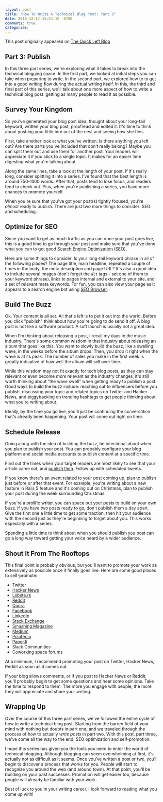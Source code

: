 ```yaml
---
layout: post
title: "How To Write A Technical Blog Post: Part 3"
date: 2015-12-17 19:53:19 -0700
comments: true
categories:
---
```


This post originally appeared on [The Quick Left Blog](https://quickleft.com/blog/write-technical-blog-post-part-3/)

## Part 3: Publish

In this three part series, we're exploring what it takes to break into the technical blogging space. In the first part, we looked at initial steps you can take when preparing to write. In the second part, we explored how to to get into a good writing flow during the actual writing itself. In this, the third and final part of this series, we'll talk about one more aspect of how to write a technical blog post: getting as many people to read it as possible.

## Survey Your Kingdom

So you've generated your blog post idea, thought about your long-tail keyword, written your blog post, proofread and edited it. It's time to think about pushing your little bird out of the nest and seeing how she flies.

First, take another look at what you've written. Is there anything you left out? Are there parts you've included that don't really belong? Maybe you can split them out and use them for another post. Your readers will appreciate it if you stick to a single topic. It makes for an easier time digesting what you're talking about.

Along the same lines, take a look at the length of your post. If it's really long, consider splitting it into a series. I've found that the best length is around 750-1000 words. After that, posts tend to lose focus, and readers tend to check out. Plus, when you're publishing a series, you have more chances to promote yourself.

When you're sure that you've got your post(s) tightly focused, you're _almost_ ready to publish. There are just two more things to consider: SEO and scheduling.

## Optimize for SEO

Since you want to get as much traffic as you can once your post goes live, this is a good time to go through your post and make sure that you've done what you can to get good [Search Engine Optimization (SEO)](https://moz.com/blog/visual-guide-to-keyword-targeting-onpage-optimization).

Here are some things to consider. Is your long-tail keyword phrase in all of the following places? The page title, main headline, repeated a couple of times in the body, the meta description and page URL? It's also a good idea to include several images (don't forget the `alt` tags - set one of them to your keyword phrase), links to pages internal and external to your site, and a set of relevant meta keywords. For fun, you can also view your page as it appears to a search engine bot using [SEO Browser](http://seo-browser.com/).

## Build The Buzz

Ok. Your content is all set. All that's left is to put it out into the world. Before you click "publish" think about how you're going to do send it off. A blog post is not like a software product. A soft launch is usually not a great idea.

When I'm thinking about releasing a post, I recall my days in the music industry. There's some common wisdom in that industry about releasing an album that goes like this. You want to slowly build the buzz, like a swelling wave, in the weeks before the album drops. Then, you drop it right when the wave is at its peak. The number of sales you make in the first week is greatly indicative of how well the album will sell over time.

While this wisdom may not fit exactly for tech blog posts, as they can stay relevant or even become _more_ relevant as the industry changes, it's still worth thinking about "the wave swell" when getting ready to publish a post. Good ways to build the buzz include: reaching out to influencers before you publish, discussing your topic and related topics on Twitter and Hacker News, and piggybacking on trending hashtags to get people thinking about what you're writing about.

Ideally, by the time you go live, you'll just be continuing the conversation that's already been happening. Your post will come out right on time.

## Schedule Release

Going along with the idea of building the buzz, be intentional about when you plan to publish your post. You can probably configure your blog platform and social media accounts to publish content at a specific time.

Find out the times when your target readers are most likely to see that your article came out, and [publish then](http://www.shortstack.com/the-best-times-to-post-on-social-media-infographic/). Follow up with scheduled tweets.

If you know there's an event related to your post coming up, plan to publish just before or after that event. For example, you're writing about a new feature in Rails 5 feature and it's coming out on Christmas, plan to publish your post during the week surrounding Christmas.

If you're a prolific writer, you can space out your posts to build on your own buzz. If you have two posts ready to go, don't publish them a day apart. Give the first one a little time to get some traction, then hit your audience with the second just as they're beginning to forget about you. This works especially with a series.

Spending a little time to think about when you should publish you post can go a long way toward getting your voice heard by a wider audience.

## Shout It From The Rooftops

This final point is probably obvious, but you'll want to promote your work as extensively as possible once it finally goes live. Here are some good places to self-promote:

- [Twitter](https://twitter.com/)
- [Hacker News](https://news.ycombinator.com/)
- [Lobste.rs](https://lobste.rs/)
- [Reddit](https://www.reddit.com/)
- [Quora](https://www.quora.com/)
- [Facebook](https://www.facebook.com/)
- [LinkedIn](https://www.linkedin.com/)
- [Stack Exchange](http://stackexchange.com/)
- [Smashing Magazine](http://www.smashingmagazine.com/)
- [Medium](https://medium.com/)
- [Pointer.io](http://www.pointer.io/)
- [Paper.li](http://paper.li/)
- Slack Communities
- Coworking space forums

At a minimum, I recommend promoting your post on Twitter, Hacker News, Reddit as soon as it comes out.

If your blog allows comments, or if you post to Hacker News or Reddit, you'll probably begin to get some questions and hear some opinions. Take the time to respond to them. The more you engage with people, the more they will appreciate and share your writing.

## Wrapping Up

Over the course of this three part series, we've followed the entire cycle of how to write a technical blog post. Starting from the barren field of your mind with nothing but doubts in part one, and we traveled through the process of how to actually _write posts_ in part two. With this post, part three, we've come all the way to the end: SEO optimization and self-promotion.

I hope this series has given you the tools you need to enter the world of technical blogging. Although blogging can seem overwhelming at first, it's actually not as difficult as it seems. Once you've written a post or two, you'll begin to discover a process that works for you. People will start to recognize you around the web (and around town). At that point, you'll be building on your past successes. Promotion will get easier too, because people will already be familiar with your work.

Best of luck to you in your writing career. I look forward to reading what you come up with!
